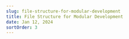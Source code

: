 ```yaml
---
slug: file-structure-for-modular-development
title: File Structure for Modular Development
date: Jan 12, 2024
sortOrder: 3
---
```

